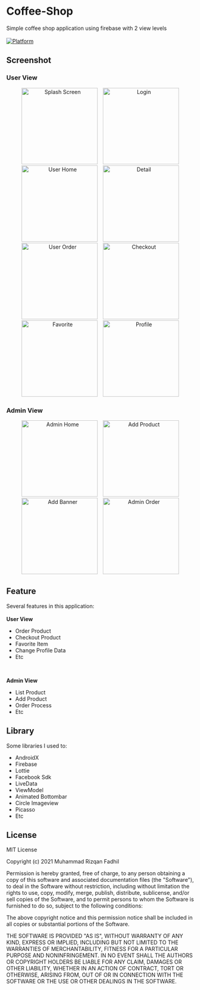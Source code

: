 # Coffee-Shop

Simple coffee shop application using firebase with 2 view levels <br><br>
[![Platform](https://img.shields.io/badge/platform-Android-green.svg)](http://developer.android.com/index.html)

## Screenshot 
### User View
<p align="center">
    <img src="/screenshot/Splashscreen.jpg"
        alt="Splash Screen"    
        style="margin-right: 10px;"    
        width="200" />
  <img src="/screenshot/Login.jpg"
        alt="Login"    
        style="margin-right: 10px;"    
        width="200" />
   <img src="/screenshot/User Home.jpg"
        alt="User Home"    
        style="margin-right: 10px;"    
        width="200" />
   <img src="/screenshot/Detail.jpg"
        alt="Detail"    
        style="margin-right: 10px;"    
        width="200" />
  <img src="/screenshot/User Order.jpg"
        alt="User Order"    
        style="margin-right: 10px;"    
        width="200" />
  <img src="/screenshot/Checkout.jpg"
        alt="Checkout"    
        style="margin-right: 10px;"    
        width="200" />
  <img src="/screenshot/Favorite.jpg"
        alt="Favorite"    
        style="margin-right: 10px;"    
        width="200" />
   <img src="/screenshot/Profile.jpg"
        alt="Profile"    
        style="margin-right: 10px;"    
        width="200" />
</p>

### Admin View
<p align="center">
    <img src="/screenshot/Admin Home.jpg"
        alt="Admin Home"    
        style="margin-right: 10px;"    
        width="200" />
  <img src="/screenshot/Add Product.jpg"
        alt="Add Product"    
        style="margin-right: 10px;"    
        width="200" />
  <img src="/screenshot/Add Banner.jpg"
        alt="Add Banner"    
        style="margin-right: 10px;"    
        width="200" />
  <img src="/screenshot/Admin Order.jpg"
        alt="Admin Order"    
        style="margin-right: 10px;"    
        width="200" />
</p>

## Feature
Several features in this application: <br><br>
<b>User View</b>
- Order Product
- Checkout Product
- Favorite Item 
- Change Profile Data
- Etc
<br>

<b>Admin View</b>
- List Product
- Add Product
- Order Process 
- Etc

## Library
Some libraries I used to:
- AndroidX
- Firebase
- Lottie
- Facebook Sdk
- LiveData
- ViewModel
- Animated Bottombar
- Circle Imageview
- Picasso
- Etc

## License
MIT License

Copyright (c) 2021 Muhammad Rizqan Fadhil

Permission is hereby granted, free of charge, to any person obtaining a copy
of this software and associated documentation files (the "Software"), to deal
in the Software without restriction, including without limitation the rights
to use, copy, modify, merge, publish, distribute, sublicense, and/or sell
copies of the Software, and to permit persons to whom the Software is
furnished to do so, subject to the following conditions:

The above copyright notice and this permission notice shall be included in all
copies or substantial portions of the Software.

THE SOFTWARE IS PROVIDED "AS IS", WITHOUT WARRANTY OF ANY KIND, EXPRESS OR
IMPLIED, INCLUDING BUT NOT LIMITED TO THE WARRANTIES OF MERCHANTABILITY,
FITNESS FOR A PARTICULAR PURPOSE AND NONINFRINGEMENT. IN NO EVENT SHALL THE
AUTHORS OR COPYRIGHT HOLDERS BE LIABLE FOR ANY CLAIM, DAMAGES OR OTHER
LIABILITY, WHETHER IN AN ACTION OF CONTRACT, TORT OR OTHERWISE, ARISING FROM,
OUT OF OR IN CONNECTION WITH THE SOFTWARE OR THE USE OR OTHER DEALINGS IN THE
SOFTWARE.
